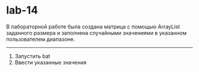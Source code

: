 # lab-14
В лабораторной работе была создана матрица с помощью ArrayList заданного размера и заполнена случайными значениями в указанном пользователем диапазоне.
_________________________________________________________________________________________________
1) Запустить bat
2) Ввести указанные значения
